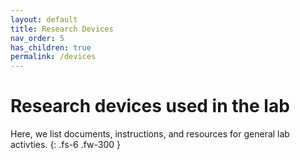 ```yaml
---
layout: default
title: Research Devices
nav_order: 5
has_children: true
permalink: /devices
---
```


# Research devices used in the lab

Here, we list documents, instructions, and resources for general lab activties.
{: .fs-6 .fw-300 }
